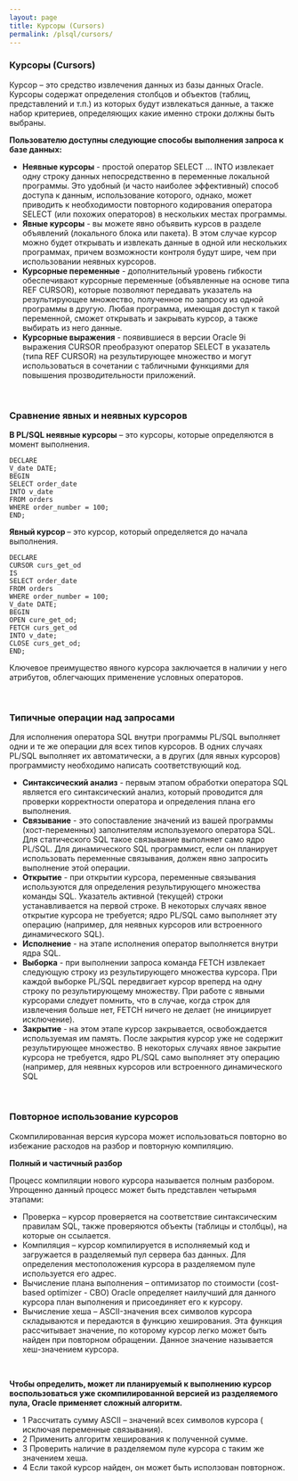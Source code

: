 ```yaml
---
layout: page
title: Курсоры (Cursors)
permalink: /plsql/cursors/
---
```


### Курсоры (Cursors)

Курсор – это средство извлечения данных из базы данных Oracle. Курсоры содержат определения столбцов и объектов (таблиц, представлений  и т.п.) из которых будут извлекаться данные, а также набор критериев, определяющих какие именно строки должны быть выбраны.


<strong>Пользователю доступны следующие способы выполнения запроса к базе данных:</strong>


<ul>
<li><strong>Неявные курсоры</strong> - простой оператор SELECT ... INTO извлекает одну строку данных непосредственно в переменные локальной программы. Это удобный (и часто наиболее эффективный) способ доступа к данным, использование которого, однако, может приводить к необходимости повторного кодирования оператора SELECT (или похожих операторов) в нескольких местах программы.</li>
<li><strong>Явные курсоры</strong> - вы можете явно объявить курсов в разделе объявлений (локального блока или пакета). В этом случае курсор  можно будет открывать и извлекать данные в одной или нескольких программах, причем возможности контроля будут шире, чем при использовании неявных курсоров. </li>
<li><strong>Курсорные переменные</strong> - дополнительный уровень гибкости обеспечивают курсорные переменные (объявленные на основе типа REF CURSOR), которые позволяют передавать указатель на результирующее множество, полученное по запросу из одной программы в другую. Любая программа, имеющая доступ к такой переменной, сможет открывать и закрывать курсор, а также выбирать из него данные.</li>
<li><strong>Курсорные выражения</strong> - появившиеся в версии Oracle 9i выражения CURSOR преобразуют оператор SELECT  в указатель (типа REF CURSOR)  на результирующее множество и могут использоваться в сочетании с табличными функциями для повышения прозводительности приложений.</li>
</ul>



<br/>

### Сравнение явных и неявных курсоров

<strong> В PL/SQL неявные курсоры</strong> – это курсоры, которые определяются в момент выполнения.


    DECLARE
    V_date DATE;
    BEGIN
    SELECT order_date
    INTO v_date
    FROM orders
    WHERE order_number = 100;
    END;



<strong>Явный курсор </strong> – это курсор, который определяется до начала выполнения.


    DECLARE
    CURSOR curs_get_od
    IS
    SELECT order_date
    FROM orders
    WHERE order_number = 100;
    V_date DATE;
    BEGIN
    OPEN cure_get_od;
    FETCH curs_get_od
    INTO v_date;
    CLOSE curs_get_od;
    END;


Ключевое преимущество явного курсора заключается в наличии у него атрибутов, облегчающих применение условных операторов.


<br/>

### Типичные операции над запросами


Для исполнения оператора SQL внутри программы PL/SQL выполняет одни и те же операции для всех типов курсоров. В одних случаях PL/SQL выполняет их автоматически, а в других (для явных курсоров) программисту необходимо написать соответствующий код.

<ul>
<li><strong>Синтаксический анализ</strong> - первым этапом обработки оператора SQL является его синтаксический анализ, который проводится для проверки корректности оператора и определения плана его выполнения.</li>
<li><strong>Связывание</strong> - это сопоставление значений из вашей программы (хост-переменных) заполнителям используемого оператора SQL.  Для статического SQL такое связывание выполняет само ядро PL/SQL. Для динамического SQL программист, если он планирует использовать переменные связывания, должен явно запросить выполнение этой операции.</li>
<li><strong>Открытие</strong> - при открытии курсора, переменные связывания используются для определения результирующего множества команды SQL. Указатель активной (текущей) строки устанавливается на первой строке. В некоторых случаях явное открытие курсора не требуется; ядро PL/SQL само выполняет эту операцию (например, для неявных курсоров или встроенного динамического SQL).</li>
<li><strong>Исполнение</strong> - на этапе исполнения оператор выполняется внутри ядра SQL.</li>
<li><strong>Выборка</strong> - при выполнении запроса команда FETCH извлекает следующую строку из результирующего множества курсора. При каждой выборке PL/SQL передвигает курсор вреперд на одну строку по результирующему множеству. При работе с явными курсорами следует помнить, что в случае, когда строк для извлечения больше нет, FETCH ничего не делает (не инициирует исключение).</li>
<li><strong>Закрытие</strong> - на этом этапе курсор закрывается, освобождается используемая им память. После закрытия курсор уже не содержит результирующее множество. В некоторых случаях явное закрытие курсора не требуется, ядро PL/SQL само выполняет эту операцию (например, для неявных курсоров или встроенного динамического SQL</li>
</ul>


<br/>

<h3>Повторное использование курсоров</h3>


Скомпилированная версия курсора может использоваться повторно во избежание расходов на разбор и повторную компиляцию.


<strong>Полный и частичный разбор </strong>


Процесс компиляции нового курсора называется полным разбором. Упрощенно данный процесс может быть представлен четырьмя этапами:


<ul>
<li>Проверка – курсор проверяется на соответствие синтаксическим правилам SQL, также проверяются объекты (таблицы и столбцы), на которые он ссылается.</li>
<li>Компиляция – курсор компилируется в исполняемый код и загружается в разделяемый пул сервера баз данных. Для определения местоположения курсора в разделяемом пуле используется его адрес.</li>
<li>Вычисление плана выполнения – оптимизатор по стоимости (cost-based optimizer - CBO) Oracle определяет наилучший для данного курсора план выполнения и присоединяет его к курсору.</li>
<li>Вычисление хеша – ASCII-значения всех символов курсора складываются и передаются в функцию хеширования. Эта функция рассчитывает значение, по которому курсор легко может быть найден при повторном обращении. Данное значение называется хеш-значением курсора. </li>
</ul>


<br/>

<strong>Чтобы определить, может ли планируемый к выполнению курсор воспользоваться уже скомпилированной версией из разделяемого пула, Oracle применяет сложный алгоритм.</strong>


<ul>
<li>1 Рассчитать сумму ASCII – значений всех символов курсора ( исключая переменные связывания).</li>
<li>2 Применить алгоритм хеширования к полученной сумме.</li>
<li>3 Проверить наличие в разделяемом пуле курсора с таким же значением хеша.</li>
<li>4 Если такой курсор найден, он может быть исползован повторнож.</li>
</ul>
